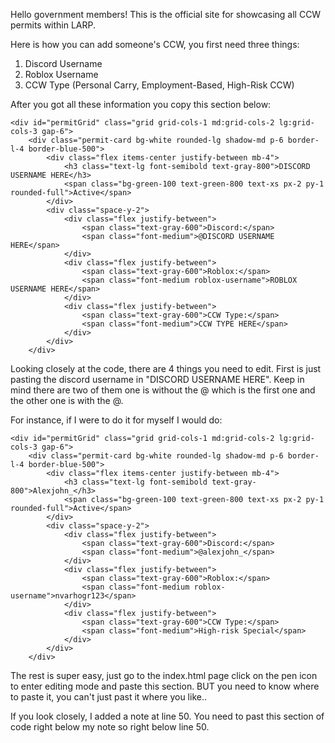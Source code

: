 Hello government members!
This is the official site for showcasing all CCW permits within LARP.

Here is how you can add someone's CCW, you first need three things:
1. Discord Username
2. Roblox Username
3. CCW Type (Personal Carry, Employment-Based, High-Risk CCW)

After you got all these information you copy this section below:

<!--Copy and paste this section-->
    <div id="permitGrid" class="grid grid-cols-1 md:grid-cols-2 lg:grid-cols-3 gap-6">
        <div class="permit-card bg-white rounded-lg shadow-md p-6 border-l-4 border-blue-500">
            <div class="flex items-center justify-between mb-4">
                <h3 class="text-lg font-semibold text-gray-800">DISCORD USERNAME HERE</h3>
                <span class="bg-green-100 text-green-800 text-xs px-2 py-1 rounded-full">Active</span>
            </div>
            <div class="space-y-2">
                <div class="flex justify-between">
                    <span class="text-gray-600">Discord:</span>
                    <span class="font-medium">@DISCORD USERNAME HERE</span>
                </div>
                <div class="flex justify-between">
                    <span class="text-gray-600">Roblox:</span>
                    <span class="font-medium roblox-username">ROBLOX USERNAME HERE</span>
                </div>
                <div class="flex justify-between">
                    <span class="text-gray-600">CCW Type:</span>
                    <span class="font-medium">CCW TYPE HERE</span>
                </div>
            </div>
        </div>
<!--Copy and paste this section-->

Looking closely at the code, there are 4 things you need to edit. First is just pasting the discord username in "DISCORD USERNAME HERE".
Keep in mind there are two of them one is without the @ which is the first one and the other one is with the @.

For instance, if I were to do it for myself I would do:

<!----------------------------------------------------------------------->
    <div id="permitGrid" class="grid grid-cols-1 md:grid-cols-2 lg:grid-cols-3 gap-6">
        <div class="permit-card bg-white rounded-lg shadow-md p-6 border-l-4 border-blue-500">
            <div class="flex items-center justify-between mb-4">
                <h3 class="text-lg font-semibold text-gray-800">Alexjohn_</h3>
                <span class="bg-green-100 text-green-800 text-xs px-2 py-1 rounded-full">Active</span>
            </div>
            <div class="space-y-2">
                <div class="flex justify-between">
                    <span class="text-gray-600">Discord:</span>
                    <span class="font-medium">@alexjohn_</span>
                </div>
                <div class="flex justify-between">
                    <span class="text-gray-600">Roblox:</span>
                    <span class="font-medium roblox-username">nvarhogr123</span>
                </div>
                <div class="flex justify-between">
                    <span class="text-gray-600">CCW Type:</span>
                    <span class="font-medium">High-risk Special</span>
                </div>
            </div>
        </div>
  <!----------------------------------------------------------------------->

  The rest is super easy, just go to the index.html page click on the pen icon to enter editing mode and paste this section. BUT you need to know where to paste it, you can't just past it where you like..

If you look closely, I added a note at line 50. You need to past this section of code right below my note so right below line 50. 
  
